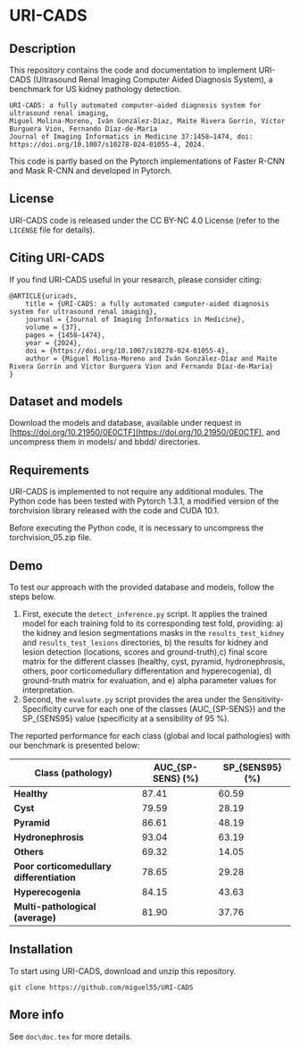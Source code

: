 # URI-CADS

## Description
This repository contains the code and documentation to implement URI-CADS (Ultrasound Renal Imaging Computer Aided Diagnosis System), a benchmark for US kidney pathology detection. 

```
URI-CADS: a fully automated computer-aided diagnosis system for ultrasound renal imaging,
Miguel Molina-Moreno, Iván González-Díaz, Maite Rivera Gorrín, Víctor Burguera Vion, Fernando Díaz-de-María
Journal of Imaging Informatics in Medicine 37:1458–1474, doi: https://doi.org/10.1007/s10278-024-01055-4, 2024. 
```

This code is partly based on the Pytorch implementations of Faster R-CNN and Mask R-CNN and developed in Pytorch.

## License

URI-CADS code is released under the CC BY-NC 4.0 License (refer to the `LICENSE` file for details).

## Citing URI-CADS

If you find URI-CADS useful in your research, please consider citing:

	@ARTICLE{uricads,
		title = {URI-CADS: a fully automated computer-aided diagnosis system for ultrasound renal imaging},
		journal = {Journal of Imaging Informatics in Medicine},
		volume = {37},
		pages = {1458–1474},
		year = {2024},
		doi = {https://doi.org/10.1007/s10278-024-01055-4},
		author = {Miguel Molina-Moreno and Iván González-Díaz and Maite Rivera Gorrín and Víctor Burguera Vion and Fernando Díaz-de-María}
	}
  
## Dataset and models

Download the models and database, available under request in [https://doi.org/10.21950/0E0CTF](https://doi.org/10.21950/0E0CTF), and uncompress them in models/ and bbdd/ directories.

## Requirements

URI-CADS is implemented to not require any additional modules. The Python code has been tested with Pytorch 1.3.1, a modified version of the torchvision library released with the code and CUDA 10.1.

Before executing the Python code, it is necessary to uncompress the torchvision_05.zip file.

## Demo

To test our approach with the provided database and models, follow the steps below. 

1. First, execute the `detect_inference.py` script. It applies the trained model for each training fold to its corresponding test fold, providing: a) the kidney and lesion segmentations masks in the `results_test_kidney` and `results_test_lesions` directories, b) the results for kidney and lesion detection (locations, scores and ground-truth),c)  final score matrix for the different classes (healthy, cyst, pyramid, hydronephrosis, others, poor corticomedullary differentation and hyperecogenia), d) ground-truth matrix for evaluation, and e) alpha parameter values for interpretation.
2. Second, the `evaluate.py` script provides the area under the Sensitivity-Specificity curve for each one of the classes (AUC_{SP-SENS}) and the SP_{SENS95} value (specificity at a sensibility of 95 %).

The reported performance for each class (global and local pathologies) with our benchmark is presented below:

| Class (pathology)                         |  AUC_{SP-SENS} (%)  |   SP_{SENS95} (%)  |
|-------------------------------------------|---------------------|--------------------|
| **Healthy**                               |        87.41        |        60.59       |
| **Cyst**                                  |        79.59        |        28.19       |
| **Pyramid**                               |        86.61        |        48.19       |
| **Hydronephrosis**                        |        93.04        |        63.19       |
| **Others**                                |        69.32        |        14.05       |
| **Poor corticomedullary differentiation** |        78.65        |        29.28       |
| **Hyperecogenia**                         |        84.15        |        43.63       |
| **Multi-pathological (average)**          |        81.90        |        37.76       |

## Installation

To start using URI-CADS, download and unzip this repository.
```
git clone https://github.com/miguel55/URI-CADS
```

## More info

See `doc\doc.tex` for more details.
